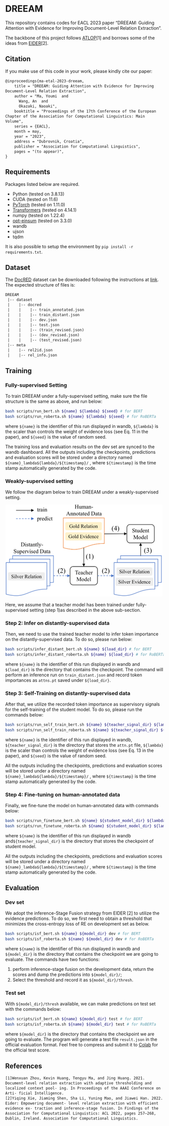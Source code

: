 # DREEAM

This repository contains codes for EACL 2023 paper “DREEAM: Guiding Attention with Evidence for Improving Document-Level Relation Extraction”.

The backbone of this project follows [ATLOP](https://github.com/wzhouad/ATLOP)[1] and borrows some of the ideas from [EIDER](https://github.com/veronicium/eider)[2].

## Citation
If you make use of this code in your work, please kindly cite our paper:
```
@inproceedings{ma-etal-2023-dreeam,
    title = "DREEAM: Guiding Attention with Evidence for Improving Document-Level Relation Extraction",
    author = "Ma, Youmi  and
      Wang, An  and
      Okazaki, Naoaki",
    booktitle = "Proceedings of the 17th Conference of the European Chapter of the Association for Computational Linguistics: Main Volume",
    series = {EACL},
    month = may,
    year = "2023",
    address = "Dubrovnik, Croatia",
    publisher = "Association for Computational Linguistics",
    pages = "(to appear)",
}
```

## Requirements

Packages listed below are required.

- Python (tested on 3.8.13)
- CUDA (tested on 11.6)
- [PyTorch](http://pytorch.org/) (tested on 1.11.0)
- [Transformers](https://github.com/huggingface/transformers) (tested on 4.14.1)
- numpy (tested on 1.22.4)
- [opt-einsum](https://github.com/dgasmith/opt_einsum) (tested on 3.3.0)
- wandb
- ujson
- tqdm

It is also possible to setup the environment by `pip install -r requirements.txt`.

## Dataset

The [DocRED](https://www.aclweb.org/anthology/P19-1074/) dataset can be downloaded following the instructions at [link](https://github.com/thunlp/DocRED/tree/master/data). The expected structure of files is:

```
DREEAM
 |-- dataset
 |    |-- docred
 |    |    |-- train_annotated.json
 |    |    |-- train_distant.json
 |    |    |-- dev.json
 |    |    |-- test.json
 |    |    |-- (train_revised.json)
 |    |    |-- (dev_revised.json)
 |    |    |-- (test_revised.json)
 |-- meta
 |    |-- rel2id.json
 |    |-- rel_info.json

```

## Training

### Fully-supervised Setting

To train DREEAM under a fully-supervised setting, make sure the file structure is the same as above, and run below:

```bash
bash scripts/run_bert.sh ${name} ${lambda} ${seed} # for BERT
bash scripts/run_roberta.sh ${name} ${lambda} ${seed} # for RoBERTa
```

where `${name}` is the identifier of this run displayed in wandb, `${lambda}` is the scaler than controls the weight of evidence loss (see Eq. 11 in the paper), and `${seed}` is the value of random seed.

The training loss and evaluation results on the dev set are synced to the wandb dashboard. All the outputs including the checkpoints, predictions and evaluation scores will be stored under a directory named `${name}_lambda${lambda}/${timestamp}/` , where `${timestamp}` is the time stamp automatically generated by the code.

### Weakly-supervised setting

We follow the diagram below to train DREEAM under a weakly-supervised setting.

<img src="flow.png" width='500'> 

Here, we assume that a teacher model has been trained under fully-supervised setting (step 1)as described in the above sub-section. 

### Step 2: Infer on distantly-supervised data

Then, we need to use the trained teacher model to infer token importance on the distantly-supervised data. To do so, please run below:

```bash
bash scripts/infer_distant_bert.sh ${name} ${load_dir} # for BERT
bash scripts/infer_distant_roberta.sh ${name} ${load_dir} # for RoBERTa
```

where `${name}` is the identifier of this run displayed in wandb and `${load_dir}` is the directory that contains the checkpoint. The command will perform an inference run on `train_distant.json` and record token importances as `attns.pt` saved under `${load_dir}`.

### Step 3: Self-Training on distantly-supervised data

After that, we utilize the recorded token importance as supervisory signals for the self-training of the student model. To do so, please run the commands below:

```bash
bash scripts/run_self_train_bert.sh ${name} ${teacher_signal_dir} ${lambda} ${seed} # for BERT
bash scripts/run_self_train_roberta.sh ${name} ${teacher_signal_dir} ${lambda} ${seed} # for RoBERTa
```

where `${name}` is the identifier of this run displayed in wandb, `${teacher_signal_dir}` is the directory that stores the `attn.pt` file, `${lambda}` is the scaler than controls the weight of evidence loss (see Eq. 13 in the paper), and `${seed}` is the value of random seed.

All the outputs including the checkpoints, predictions and evaluation scores will be stored under a directory named `${name}_lambda${lambda}/${timestamp}/` , where `${timestamp}` is the time stamp automatically generated by the code.

### Step 4: Fine-tuning on human-annotated data

Finally, we fine-tune the model on human-annotated data with commands below:

```bash
bash scripts/run_finetune_bert.sh ${name} ${student_model_dir} ${lambda} ${seed} # for BERT
bash scripts/run_finetune_roberta.sh ${name} ${student_model_dir} ${lambda} ${seed} # for RoBERTa
```

where `${name}` is the identifier of this run displayed in wandb and`${teacher_signal_dir}` is the directory that stores the checkpoint of student model.

All the outputs including the checkpoints, predictions and evaluation scores will be stored under a directory named `${name}_lambda${lambda}/${timestamp}/` , where `${timestamp}` is the time stamp automatically generated by the code.

## Evaluation

### Dev set

We adopt the inference-Stage Fusion strategy from EIDER [2] to utilize the evidence predictions. To do so, we first need to obtain a threshold that minimizes the cross-entropy loss of RE on development set as below.

```bash
bash scripts/isf_bert.sh ${name} ${model_dir} dev # for BERT
bash scripts/isf_roberta.sh ${name} ${model_dir} dev # for RoBERTa
```

where `${name}` is the identifier of this run displayed in wandb and `${model_dir}` is the directory that contains the checkpoint we are going to evaluate. The commands have two functions:

1.  perform inference-stage fusion on the development data, return the scores and dump the predictions into `${model_dir}/`;
2. Select the threshold and record it as `${model_dir}/thresh`.

### Test set

With `${model_dir}/thresh` available, we can make predictions on test set with the commands below:

```bash
bash scripts/isf_bert.sh ${name} ${model_dir} test # for BERT
bash scripts/isf_roberta.sh ${name} ${model_dir} test # for RoBERTa
```

where `${model_dir}` is the directory that contains the checkpoint we are going to evaluate. The program will generate a test file `result.json` in the official evaluation format. Feel free to compress and submit it to [Colab]([https://codalab.lisn.upsaclay.fr/competitions/365](https://codalab.lisn.upsaclay.fr/competitions/365#results)) for the official test score.

## References

```
[1]Wenxuan Zhou, Kevin Huang, Tengyu Ma, and Jing Huang. 2021. Document-level relation extraction with adaptive thresholding and localized context pool- ing. In Proceedings of the AAAI Conference on Arti- ficial Intelligence.
[2]Yiqing Xie, Jiaming Shen, Sha Li, Yuning Mao, and Jiawei Han. 2022. Eider: Empowering document- level relation extraction with efficient evidence ex- traction and inference-stage fusion. In Findings of the Association for Computational Linguistics: ACL 2022, pages 257–268, Dublin, Ireland. Association for Computational Linguistics.
```
